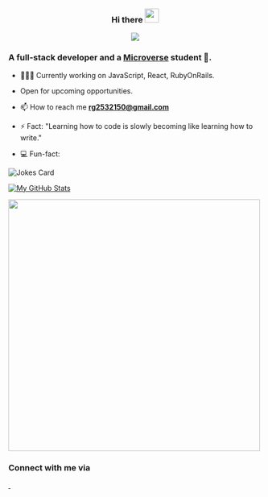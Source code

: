<h3 align ="center">
 Hi there <img src="https://media.giphy.com/media/hvRJCLFzcasrR4ia7z/giphy.gif" width="28">

</h3>

<div align="center">
<img src ="https://readme-typing-svg.herokuapp.com?lines=Welcome+to+My+Profile!+%F0%9F%98%80" ></div>

<h3 align="left">A full-stack developer and a <a href="https://www.microverse.org/?grsf=n05ptr">Microverse</a> student 📖.</h3>

- 👨🏾‍💻 Currently working on JavaScript, React, RubyOnRails.
- Open for upcoming opportunities.

- 📫 How to reach me **rg2532150@gmail.com**

- ⚡ Fact: "Learning how to code is slowly becoming like learning how to write."

- 💻 Fun-fact:

![Jokes Card](https://readme-jokes.vercel.app/api)
   
[![My GitHub Stats](https://github-readme-stats.vercel.app/api/?username=muskan2532150&count_private=true&theme=tokyonight&showicons=true)]()

<a href="https://github.com/muskan2532150">
  <img align="center" src="https://github-readme-stats.vercel.app/api/top-langs/?username=muskan2532150&layout=compact&langs_count=9&show_icons=true&theme=prussian&hide_border=true&text_color=ffffff" width="500" />
</a>

### Connect with me via 

<p align="left">
<a href="https://twitter.com/muskan2532150">    
 <img src="https://img.shields.io/badge/Twitter-1DA1F2?style=for-the-badge&logo=twitter&logoColor=white" alt="" />
 </a>
<a href="https://www.linkedin.com/in/muskan-gupt">  
   <img src="https://img.shields.io/badge/LinkedIn-0077B5?style=for-the-badge&logo=linkedin&logoColor=white" alt="" /> 
 </a>
</p> 
